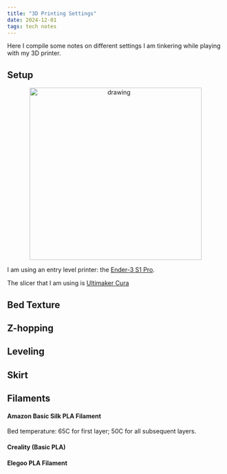 ```yaml
---
title: "3D Printing Settings"
date: 2024-12-01
tags: tech notes
---
```


Here I compile some notes on different settings I am tinkering while playing with my 3D printer.

## Setup
<p align="center">
<img src="https://paulxu.me/images/ender-3-pro.jpeg" alt="drawing" width="400"/>
</p>

I am using an entry level printer: the [Ender-3 S1 Pro](https://www.creality.com/products/creality-ender-3-s1-pro-fdm-3d-printer).

The slicer that I am using is [Ultimaker Cura](https://ultimaker.com/software/ultimaker-cura/)

## Bed Texture

## Z-hopping

## Leveling

## Skirt

## Filaments

#### Amazon Basic Silk PLA Filament
Bed temperature: 65C for first layer; 50C for all subsequent layers.

#### Creality (Basic PLA)

#### Elegoo PLA Filament